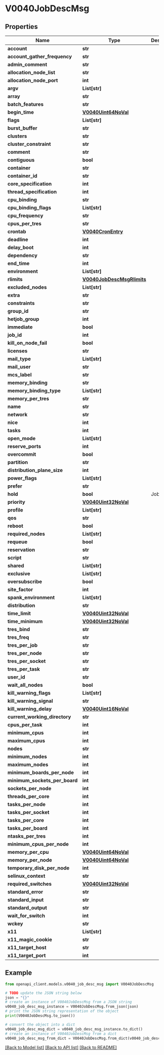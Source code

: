 # V0040JobDescMsg


## Properties

Name | Type | Description | Notes
------------ | ------------- | ------------- | -------------
**account** | **str** |  | [optional] 
**account_gather_frequency** | **str** |  | [optional] 
**admin_comment** | **str** |  | [optional] 
**allocation_node_list** | **str** |  | [optional] 
**allocation_node_port** | **int** |  | [optional] 
**argv** | **List[str]** |  | [optional] 
**array** | **str** |  | [optional] 
**batch_features** | **str** |  | [optional] 
**begin_time** | [**V0040Uint64NoVal**](V0040Uint64NoVal.md) |  | [optional] 
**flags** | **List[str]** |  | [optional] 
**burst_buffer** | **str** |  | [optional] 
**clusters** | **str** |  | [optional] 
**cluster_constraint** | **str** |  | [optional] 
**comment** | **str** |  | [optional] 
**contiguous** | **bool** |  | [optional] 
**container** | **str** |  | [optional] 
**container_id** | **str** |  | [optional] 
**core_specification** | **int** |  | [optional] 
**thread_specification** | **int** |  | [optional] 
**cpu_binding** | **str** |  | [optional] 
**cpu_binding_flags** | **List[str]** |  | [optional] 
**cpu_frequency** | **str** |  | [optional] 
**cpus_per_tres** | **str** |  | [optional] 
**crontab** | [**V0040CronEntry**](V0040CronEntry.md) |  | [optional] 
**deadline** | **int** |  | [optional] 
**delay_boot** | **int** |  | [optional] 
**dependency** | **str** |  | [optional] 
**end_time** | **int** |  | [optional] 
**environment** | **List[str]** |  | [optional] 
**rlimits** | [**V0040JobDescMsgRlimits**](V0040JobDescMsgRlimits.md) |  | [optional] 
**excluded_nodes** | **List[str]** |  | [optional] 
**extra** | **str** |  | [optional] 
**constraints** | **str** |  | [optional] 
**group_id** | **str** |  | [optional] 
**hetjob_group** | **int** |  | [optional] 
**immediate** | **bool** |  | [optional] 
**job_id** | **int** |  | [optional] 
**kill_on_node_fail** | **bool** |  | [optional] 
**licenses** | **str** |  | [optional] 
**mail_type** | **List[str]** |  | [optional] 
**mail_user** | **str** |  | [optional] 
**mcs_label** | **str** |  | [optional] 
**memory_binding** | **str** |  | [optional] 
**memory_binding_type** | **List[str]** |  | [optional] 
**memory_per_tres** | **str** |  | [optional] 
**name** | **str** |  | [optional] 
**network** | **str** |  | [optional] 
**nice** | **int** |  | [optional] 
**tasks** | **int** |  | [optional] 
**open_mode** | **List[str]** |  | [optional] 
**reserve_ports** | **int** |  | [optional] 
**overcommit** | **bool** |  | [optional] 
**partition** | **str** |  | [optional] 
**distribution_plane_size** | **int** |  | [optional] 
**power_flags** | **List[str]** |  | [optional] 
**prefer** | **str** |  | [optional] 
**hold** | **bool** | Job held | [optional] 
**priority** | [**V0040Uint32NoVal**](V0040Uint32NoVal.md) |  | [optional] 
**profile** | **List[str]** |  | [optional] 
**qos** | **str** |  | [optional] 
**reboot** | **bool** |  | [optional] 
**required_nodes** | **List[str]** |  | [optional] 
**requeue** | **bool** |  | [optional] 
**reservation** | **str** |  | [optional] 
**script** | **str** |  | [optional] 
**shared** | **List[str]** |  | [optional] 
**exclusive** | **List[str]** |  | [optional] 
**oversubscribe** | **bool** |  | [optional] 
**site_factor** | **int** |  | [optional] 
**spank_environment** | **List[str]** |  | [optional] 
**distribution** | **str** |  | [optional] 
**time_limit** | [**V0040Uint32NoVal**](V0040Uint32NoVal.md) |  | [optional] 
**time_minimum** | [**V0040Uint32NoVal**](V0040Uint32NoVal.md) |  | [optional] 
**tres_bind** | **str** |  | [optional] 
**tres_freq** | **str** |  | [optional] 
**tres_per_job** | **str** |  | [optional] 
**tres_per_node** | **str** |  | [optional] 
**tres_per_socket** | **str** |  | [optional] 
**tres_per_task** | **str** |  | [optional] 
**user_id** | **str** |  | [optional] 
**wait_all_nodes** | **bool** |  | [optional] 
**kill_warning_flags** | **List[str]** |  | [optional] 
**kill_warning_signal** | **str** |  | [optional] 
**kill_warning_delay** | [**V0040Uint16NoVal**](V0040Uint16NoVal.md) |  | [optional] 
**current_working_directory** | **str** |  | [optional] 
**cpus_per_task** | **int** |  | [optional] 
**minimum_cpus** | **int** |  | [optional] 
**maximum_cpus** | **int** |  | [optional] 
**nodes** | **str** |  | [optional] 
**minimum_nodes** | **int** |  | [optional] 
**maximum_nodes** | **int** |  | [optional] 
**minimum_boards_per_node** | **int** |  | [optional] 
**minimum_sockets_per_board** | **int** |  | [optional] 
**sockets_per_node** | **int** |  | [optional] 
**threads_per_core** | **int** |  | [optional] 
**tasks_per_node** | **int** |  | [optional] 
**tasks_per_socket** | **int** |  | [optional] 
**tasks_per_core** | **int** |  | [optional] 
**tasks_per_board** | **int** |  | [optional] 
**ntasks_per_tres** | **int** |  | [optional] 
**minimum_cpus_per_node** | **int** |  | [optional] 
**memory_per_cpu** | [**V0040Uint64NoVal**](V0040Uint64NoVal.md) |  | [optional] 
**memory_per_node** | [**V0040Uint64NoVal**](V0040Uint64NoVal.md) |  | [optional] 
**temporary_disk_per_node** | **int** |  | [optional] 
**selinux_context** | **str** |  | [optional] 
**required_switches** | [**V0040Uint32NoVal**](V0040Uint32NoVal.md) |  | [optional] 
**standard_error** | **str** |  | [optional] 
**standard_input** | **str** |  | [optional] 
**standard_output** | **str** |  | [optional] 
**wait_for_switch** | **int** |  | [optional] 
**wckey** | **str** |  | [optional] 
**x11** | **List[str]** |  | [optional] 
**x11_magic_cookie** | **str** |  | [optional] 
**x11_target_host** | **str** |  | [optional] 
**x11_target_port** | **int** |  | [optional] 

## Example

```python
from openapi_client.models.v0040_job_desc_msg import V0040JobDescMsg

# TODO update the JSON string below
json = "{}"
# create an instance of V0040JobDescMsg from a JSON string
v0040_job_desc_msg_instance = V0040JobDescMsg.from_json(json)
# print the JSON string representation of the object
print(V0040JobDescMsg.to_json())

# convert the object into a dict
v0040_job_desc_msg_dict = v0040_job_desc_msg_instance.to_dict()
# create an instance of V0040JobDescMsg from a dict
v0040_job_desc_msg_from_dict = V0040JobDescMsg.from_dict(v0040_job_desc_msg_dict)
```
[[Back to Model list]](../README.md#documentation-for-models) [[Back to API list]](../README.md#documentation-for-api-endpoints) [[Back to README]](../README.md)


